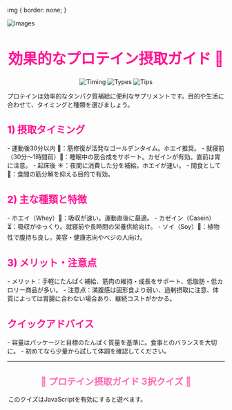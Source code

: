 img {
  border: none;
}

![images](https://github.com/user-attachments/assets/2d3b460a-e9b5-4fd3-bff6-b7ef32d0bd56)

<p align="center" style="color:#FF69B4;"></p>

<h1 align="center" style="color:#FF1493; font-size:2.4em; font-weight:800;">効果的なプロテイン摂取ガイド 💖</h1>

<p align="center">
  <img src="https://img.shields.io/badge/Timing-Guide-FF69B4?style=for-the-badge" alt="Timing">
  <img src="https://img.shields.io/badge/Types-Info-FFC0CB?style=for-the-badge" alt="Types">
  <img src="https://img.shields.io/badge/Tips-Quick-FFB6C1?style=for-the-badge" alt="Tips">
</p>

<p>プロテインは効率的なタンパク質補給に便利なサプリメントです。目的や生活に合わせて、タイミングと種類を選びましょう。</p>

<h2 style="color:#FF1493; font-size:1.6em; font-weight:800;">1) 摂取タイミング</h2>
- 運動後30分以内 💪：筋修復が活発なゴールデンタイム。ホエイ推奨。  
- 就寝前（30分〜1時間前）🌙：睡眠中の筋合成をサポート。カゼインが有効。直前は胃に注意。  
- 起床後 ☀️：夜間に消費した分を補給。ホエイが速い。  
- 間食として 🍓：食間の筋分解を抑える目的で有効。

<h2 style="color:#FF1493; font-size:1.6em; font-weight:800;">2) 主な種類と特徴</h2>
- ホエイ（Whey）💨：吸収が速い。運動直後に最適。  
- カゼイン（Casein）⏳：吸収がゆっくり。就寝前や長時間の栄養供給向け。  
- ソイ（Soy）🌱：植物性で腹持ち良し。美容・健康志向やベジの人向け。

<h2 style="color:#FF1493; font-size:1.6em; font-weight:800;">3) メリット・注意点</h2>
- メリット：手軽にたんぱく補給、筋肉の維持・成長をサポート、低脂肪・低カロリー商品が多い。  
- 注意点：満腹感は固形食より弱い、過剰摂取に注意、体質によっては胃腸に合わない場合あり、継続コストがかかる。

<h2 style="color:#FF1493; font-size:1.6em; font-weight:800;">クイックアドバイス</h2>
- 容量はパッケージと目標のたんぱく質量を基準に。食事とのバランスを大切に。  
- 初めてなら少量から試して体調を確認してください。

---

<h2 align="center" style="color:#FF69B4;">🎉 プロテイン摂取ガイド 3択クイズ 🎉</h2>

<div id="quiz-app" style="max-width:500px;margin:0 auto;">
  <script>
    const quiz = [
      {
        question: "運動直後に推奨されるプロテインの種類はどれ？",
        choices: ["ソイプロテイン", "ホエイプロテイン", "カゼインプロテイン"],
        answer: 1 // index of correct choice
      },
      {
        question: "就寝前の摂取に適したプロテインは？",
        choices: ["ホエイプロテイン", "カゼインプロテイン", "ソイプロテイン"],
        answer: 1
      },
      {
        question: "プロテイン摂取時に注意すべきポイントはどれ？",
        choices: [
          "固形食より満腹感が強い",
          "過剰摂取に注意が必要",
          "筋分解を促進する"
        ],
        answer: 1
      }
    ];

    let current = 0;
    let score = 0;

    function renderQuiz() {
      const app = document.getElementById('quiz-app');
      if (current < quiz.length) {
        const q = quiz[current];
        app.innerHTML = `
          <div style="margin-bottom:1em;font-weight:700;">Q${current+1}. ${q.question}</div>
          ${q.choices.map((c,i)=>`
            <button onclick="selectAnswer(${i})"
              style="display:block;width:100%;margin-bottom:8px;padding:8px;font-size:1em;border-radius:5px;border:1px solid #FF69B4;background:#fff;">
              ${c}
            </button>
          `).join('')}
          <div style="margin-top:1em;color:#999;">${current+1} / ${quiz.length}問目</div>
        `;
      } else {
        app.innerHTML = `
          <div style="font-size:1.3em;font-weight:700;color:#FF1493;">結果</div>
          <div style="margin:1em 0;">
            ${quiz.length}問中 <span style="color:#FF69B4;">${score}</span>問正解！<br>
            ${score === quiz.length ? "パーフェクト！💯" : score >= 2 ? "よくできました！👍" : "またチャレンジしてね！"}
          </div>
          <button onclick="restartQuiz()" style="padding:8px 16px;border-radius:5px;border:1px solid #FF69B4;background:#fff;">もう一度挑戦</button>
        `;
      }
    }

    window.selectAnswer = function(index) {
      if (quiz[current].answer === index) score++;
      current++;
      renderQuiz();
    };

    window.restartQuiz = function() {
      current = 0;
      score = 0;
      renderQuiz();
    };

    window.onload = renderQuiz;
  </script>
  <noscript>
    <p>このクイズはJavaScriptを有効にすると遊べます。</p>
  </noscript>
</div>

<p align="center" style="color:#FF69B4;"></p>
